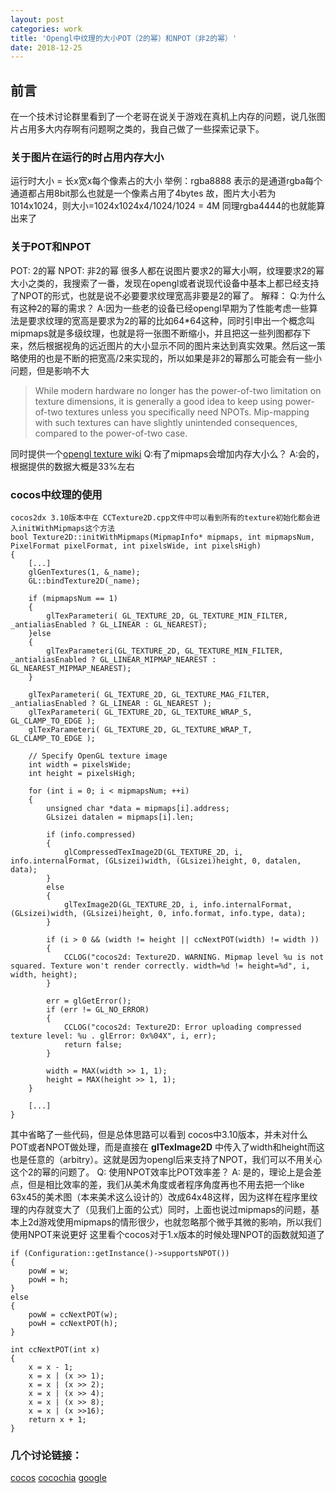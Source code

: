 ```yaml
---
layout: post
categories: work
title: 'Opengl中纹理的大小POT（2的幂）和NPOT（非2的幂）'
date: 2018-12-25
---
```


## 前言
  在一个技术讨论群里看到了一个老哥在说关于游戏在真机上内存的问题，说几张图片占用多大内存啊有问题啊之类的，我自己做了一些探索记录下。

### 关于图片在运行的时占用内存大小
运行时大小 = 长x宽x每个像素占的大小
举例：rgba8888 表示的是通道rgba每个通道都占用8bit那么也就是一个像素占用了4bytes
故，图片大小若为1014x1024，则大小=1024x1024x4/1024/1024 = 4M
同理rgba4444的也就能算出来了

### 关于POT和NPOT
POT: 2的幂
NPOT: 非2的幂
很多人都在说图片要求2的幂大小啊，纹理要求2的幂大小之类的，我搜索了一番，发现在opengl或者说现代设备中基本上都已经支持了NPOT的形式，也就是说不必要要求纹理宽高非要是2的幂了。
解释：
 Q:为什么有这种2的幂的需求？
 A:因为一些老的设备已经opengl早期为了性能考虑一些算法是要求纹理的宽高是要求为2的幂的比如64*64这种，同时引申出一个概念叫mipmaps就是多级纹理，也就是将一张图不断缩小，并且把这一些列图都存下来，然后根据视角的远近图片的大小显示不同的图片来达到真实效果。然后这一策略使用的也是不断的把宽高/2来实现的，所以如果是非2的幂那么可能会有一些小问题，但是影响不大

 > While modern hardware no longer has the power-of-two limitation on texture dimensions, it is generally a good idea to keep using power-of-two textures unless you specifically need NPOTs. Mip-mapping with such textures can have slightly unintended consequences, compared to the power-of-two case.
 
 同时提供一个[opengl texture wiki](https://www.khronos.org/opengl/wiki/Texture) 
 Q:有了mipmaps会增加内存大小么？
 A:会的，根据提供的数据大概是33%左右

 ### cocos中纹理的使用
```
cocos2dx 3.10版本中在 CCTexture2D.cpp文件中可以看到所有的texture初始化都会进入initWithMipmaps这个方法
bool Texture2D::initWithMipmaps(MipmapInfo* mipmaps, int mipmapsNum, PixelFormat pixelFormat, int pixelsWide, int pixelsHigh)
{
    [...]
    glGenTextures(1, &_name);
    GL::bindTexture2D(_name);

    if (mipmapsNum == 1)
    {
        glTexParameteri( GL_TEXTURE_2D, GL_TEXTURE_MIN_FILTER, _antialiasEnabled ? GL_LINEAR : GL_NEAREST);
    }else
    {
        glTexParameteri(GL_TEXTURE_2D, GL_TEXTURE_MIN_FILTER, _antialiasEnabled ? GL_LINEAR_MIPMAP_NEAREST : GL_NEAREST_MIPMAP_NEAREST);
    }
    
    glTexParameteri( GL_TEXTURE_2D, GL_TEXTURE_MAG_FILTER, _antialiasEnabled ? GL_LINEAR : GL_NEAREST );
    glTexParameteri( GL_TEXTURE_2D, GL_TEXTURE_WRAP_S, GL_CLAMP_TO_EDGE );
    glTexParameteri( GL_TEXTURE_2D, GL_TEXTURE_WRAP_T, GL_CLAMP_TO_EDGE );

    // Specify OpenGL texture image
    int width = pixelsWide;
    int height = pixelsHigh;
    
    for (int i = 0; i < mipmapsNum; ++i)
    {
        unsigned char *data = mipmaps[i].address;
        GLsizei datalen = mipmaps[i].len;

        if (info.compressed)
        {
            glCompressedTexImage2D(GL_TEXTURE_2D, i, info.internalFormat, (GLsizei)width, (GLsizei)height, 0, datalen, data);
        }
        else
        {
            glTexImage2D(GL_TEXTURE_2D, i, info.internalFormat, (GLsizei)width, (GLsizei)height, 0, info.format, info.type, data);
        }

        if (i > 0 && (width != height || ccNextPOT(width) != width ))
        {
            CCLOG("cocos2d: Texture2D. WARNING. Mipmap level %u is not squared. Texture won't render correctly. width=%d != height=%d", i, width, height);
        }

        err = glGetError();
        if (err != GL_NO_ERROR)
        {
            CCLOG("cocos2d: Texture2D: Error uploading compressed texture level: %u . glError: 0x%04X", i, err);
            return false;
        }

        width = MAX(width >> 1, 1);
        height = MAX(height >> 1, 1);
    }

    [...]
}
```
其中省略了一些代码，但是总体思路可以看到 cocos中3.10版本，并未对什么POT或者NPOT做处理，而是直接在 **glTexImage2D** 中传入了width和height而这也是任意的（arbitry）。这就是因为opengl后来支持了NPOT，我们可以不用关心这个2的幂的问题了。
Q: 使用NPOT效率比POT效率差？
A: 是的，理论上是会差点，但是相比效率的差，我们从美术角度或者程序角度再也不用去把一个like 63x45的美术图（本来美术这么设计的）改成64x48这样，因为这样在程序里纹理的内存就变大了（见我们上面的公式）同时，上面也说过mipmaps的问题，基本上2d游戏使用mipmaps的情形很少，也就忽略那个微乎其微的影响，所以我们使用NPOT来说更好
这里看个cocos对于1.x版本的时候处理NPOT的函数就知道了
```
if (Configuration::getInstance()->supportsNPOT())
{
    powW = w;
    powH = h;
}
else
{
    powW = ccNextPOT(w);
    powH = ccNextPOT(h);
}

int ccNextPOT(int x)
{
    x = x - 1;
    x = x | (x >> 1);
    x = x | (x >> 2);
    x = x | (x >> 4);
    x = x | (x >> 8);
    x = x | (x >>16);
    return x + 1;
}
```

### 几个讨论链接：
[cocos](https://forum.cocos.com/t/npot-pot-2-n/47460)
[cocochia](http://www.cocoachina.com/bbs/read.php?tid=198792)
[google](https://www.opengl.org/discussion_boards/showthread.php/167665-POT-NPOT-textures)


